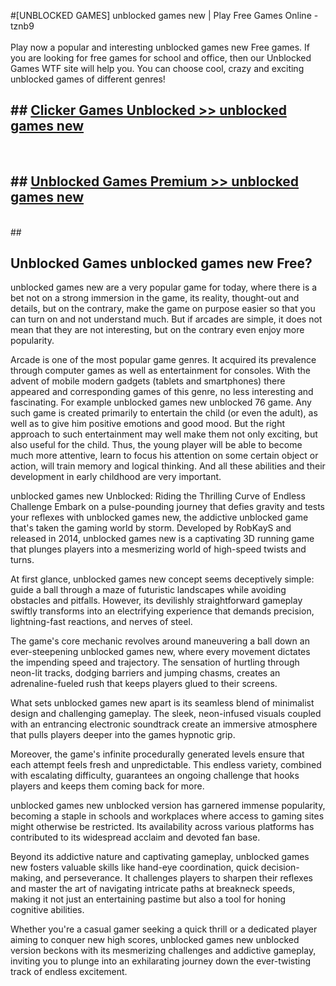 #[UNBLOCKED GAMES] unblocked games new | Play Free Games Online - tznb9 <br>
<br>
Play now a popular and interesting unblocked games new Free games. If you are looking for free games for school and office, then our Unblocked Games WTF site will help you. You can choose cool, crazy and exciting unblocked games of different genres!


## ##  [Clicker Games Unblocked >> unblocked games new](http://freeplayer.one?title=unblocked_games_new&ref=22)
  <br>

##  ## [Unblocked Games Premium >> unblocked games new](http://freeplayer.one?title=unblocked_games_new&ref=22)
  <br>
  ##



## Unblocked Games unblocked games new Free?

unblocked games new are a very popular game for today, where there is a bet not on a strong immersion in the game, its reality, thought-out and details, but on the contrary, make the game on purpose easier so that you can turn on and not understand much. But if arcades are simple, it does not mean that they are not interesting, but on the contrary even enjoy more popularity.

Arcade is one of the most popular game genres. It acquired its prevalence through computer games as well as entertainment for consoles. With the advent of mobile modern gadgets (tablets and smartphones) there appeared and corresponding games of this genre, no less interesting and fascinating. For example unblocked games new unblocked 76 game. Any such game is created primarily to entertain the child (or even the adult), as well as to give him positive emotions and good mood. But the right approach to such entertainment may well make them not only exciting, but also useful for the child. Thus, the young player will be able to become much more attentive, learn to focus his attention on some certain object or action, will train memory and logical thinking. And all these abilities and their development in early childhood are very important.

unblocked games new Unblocked: Riding the Thrilling Curve of Endless Challenge
Embark on a pulse-pounding journey that defies gravity and tests your reflexes with unblocked games new, the addictive unblocked game that's taken the gaming world by storm. Developed by RobKayS and released in 2014, unblocked games new is a captivating 3D running game that plunges players into a mesmerizing world of high-speed twists and turns.

At first glance, unblocked games new concept seems deceptively simple: guide a ball through a maze of futuristic landscapes while avoiding obstacles and pitfalls. However, its devilishly straightforward gameplay swiftly transforms into an electrifying experience that demands precision, lightning-fast reactions, and nerves of steel.

The game's core mechanic revolves around maneuvering a ball down an ever-steepening unblocked games new, where every movement dictates the impending speed and trajectory. The sensation of hurtling through neon-lit tracks, dodging barriers and jumping chasms, creates an adrenaline-fueled rush that keeps players glued to their screens.

What sets unblocked games new apart is its seamless blend of minimalist design and challenging gameplay. The sleek, neon-infused visuals coupled with an entrancing electronic soundtrack create an immersive atmosphere that pulls players deeper into the games hypnotic grip.

Moreover, the game's infinite procedurally generated levels ensure that each attempt feels fresh and unpredictable. This endless variety, combined with escalating difficulty, guarantees an ongoing challenge that hooks players and keeps them coming back for more.

unblocked games new unblocked version has garnered immense popularity, becoming a staple in schools and workplaces where access to gaming sites might otherwise be restricted. Its availability across various platforms has contributed to its widespread acclaim and devoted fan base.

Beyond its addictive nature and captivating gameplay, unblocked games new fosters valuable skills like hand-eye coordination, quick decision-making, and perseverance. It challenges players to sharpen their reflexes and master the art of navigating intricate paths at breakneck speeds, making it not just an entertaining pastime but also a tool for honing cognitive abilities.

Whether you're a casual gamer seeking a quick thrill or a dedicated player aiming to conquer new high scores, unblocked games new unblocked version beckons with its mesmerizing challenges and addictive gameplay, inviting you to plunge into an exhilarating journey down the ever-twisting track of endless excitement.